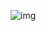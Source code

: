 ![img](https://media.discordapp.net/attachments/1252681038992244758/1342941408058671206/Untitled206_20250222132937.png?ex=67bb7726&is=67ba25a6&hm=360599b5860712b5310e07ca760916517b984e39e98880784f3919780e2b4614&=&format=webp&quality=lossless&width=841&height=158)
